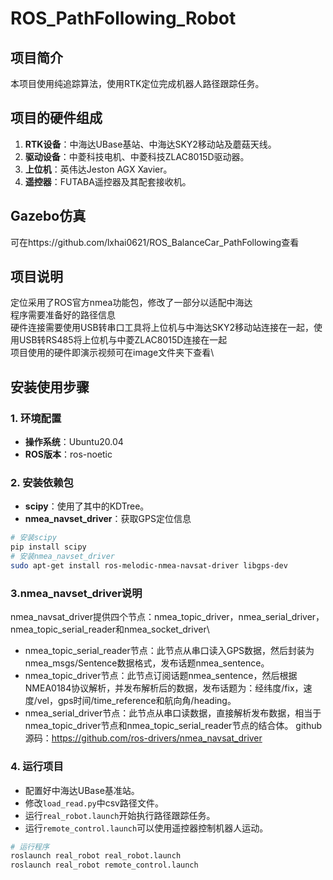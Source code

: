 # ROS_PathFollowing_Robot

## 项目简介
本项目使用纯追踪算法，使用RTK定位完成机器人路径跟踪任务。

## 项目的硬件组成
1. **RTK设备**：中海达UBase基站、中海达SKY2移动站及蘑菇天线。
2. **驱动设备**：中菱科技电机、中菱科技ZLAC8015D驱动器。
3. **上位机**：英伟达Jeston AGX Xavier。
4. **遥控器**：FUTABA遥控器及其配套接收机。

## Gazebo仿真
可在https://github.com/lxhai0621/ROS_BalanceCar_PathFollowing查看

## 项目说明
定位采用了ROS官方nmea功能包，修改了一部分以适配中海达\
程序需要准备好的路径信息\
硬件连接需要使用USB转串口工具将上位机与中海达SKY2移动站连接在一起，使用USB转RS485将上位机与中菱ZLAC8015D连接在一起\
项目使用的硬件即演示视频可在image文件夹下查看\

## 安装使用步骤
### 1. 环境配置
- **操作系统**：Ubuntu20.04
- **ROS版本**：ros-noetic

### 2. 安装依赖包
- **scipy**：使用了其中的KDTree。
- **nmea_navset_driver**：获取GPS定位信息
```bash
# 安装scipy
pip install scipy
# 安装nmea_navset_driver
sudo apt-get install ros-melodic-nmea-navsat-driver libgps-dev
```
### 3.nmea_navset_driver说明
nmea_navsat_driver提供四个节点：nmea_topic_driver，nmea_serial_driver，nmea_topic_serial_reader和nmea_socket_driver\
- nmea_topic_serial_reader节点：此节点从串口读入GPS数据，然后封装为nmea_msgs/Sentence数据格式，发布话题nmea_sentence。
- nmea_topic_driver节点：此节点订阅话题nmea_sentence，然后根据NMEA0184协议解析，并发布解析后的数据，发布话题为：经纬度/fix，速度/vel，gps时间/time_reference和航向角/heading。
- nmea_serial_driver节点：此节点从串口读数据，直接解析发布数据，相当于nmea_topic_driver节点和nmea_topic_serial_reader节点的结合体。
github源码：https://github.com/ros-drivers/nmea_navsat_driver

### 4. 运行项目
- 配置好中海达UBase基准站。
- 修改`load_read.py`中csv路径文件。
- 运行`real_robot.launch`开始执行路径跟踪任务。
- 运行`remote_control.launch`可以使用遥控器控制机器人运动。
```bash
# 运行程序
roslaunch real_robot real_robot.launch
roslaunch real_robot remote_control.launch
```
